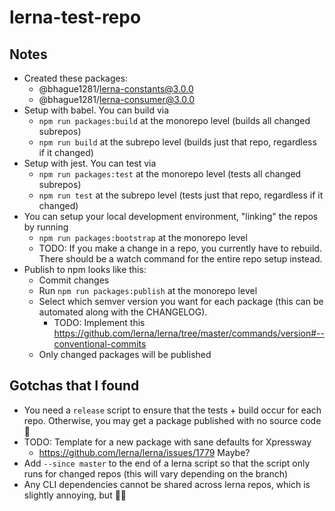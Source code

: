 # lerna-test-repo

## Notes

* Created these packages:
  * @bhague1281/lerna-constants@3.0.0
  * @bhague1281/lerna-consumer@3.0.0
* Setup with babel. You can build via
  * `npm run packages:build` at the monorepo level (builds all changed subrepos)
  * `npm run build` at the subrepo level (builds just that repo, regardless if it changed)
* Setup with jest. You can test via
  * `npm run packages:test` at the monorepo level (tests all changed subrepos)
  * `npm run test` at the subrepo level (tests just that repo, regardless if it changed)
* You can setup your local development environment, "linking" the repos by running
  * `npm run packages:bootstrap` at the monorepo level
  * TODO: If you make a change in a repo, you currently have to rebuild. There should be a watch command for the entire repo setup instead.
* Publish to npm looks like this:
  * Commit changes
  * Run `npm run packages:publish` at the monorepo level
  * Select which semver version you want for each package (this can be automated along with the CHANGELOG).
    * TODO: Implement this https://github.com/lerna/lerna/tree/master/commands/version#--conventional-commits
  * Only changed packages will be published


## Gotchas that I found

* You need a `release` script to ensure that the tests + build occur for each repo. Otherwise, you may get a package published with no source code 😬
* TODO: Template for a new package with sane defaults for Xpressway
  * https://github.com/lerna/lerna/issues/1779 Maybe?
* Add `--since master` to the end of a lerna script so that the script only runs for changed repos (this will vary depending on the branch)
* Any CLI dependencies cannot be shared across lerna repos, which is slightly annoying, but 🤷‍♀️
